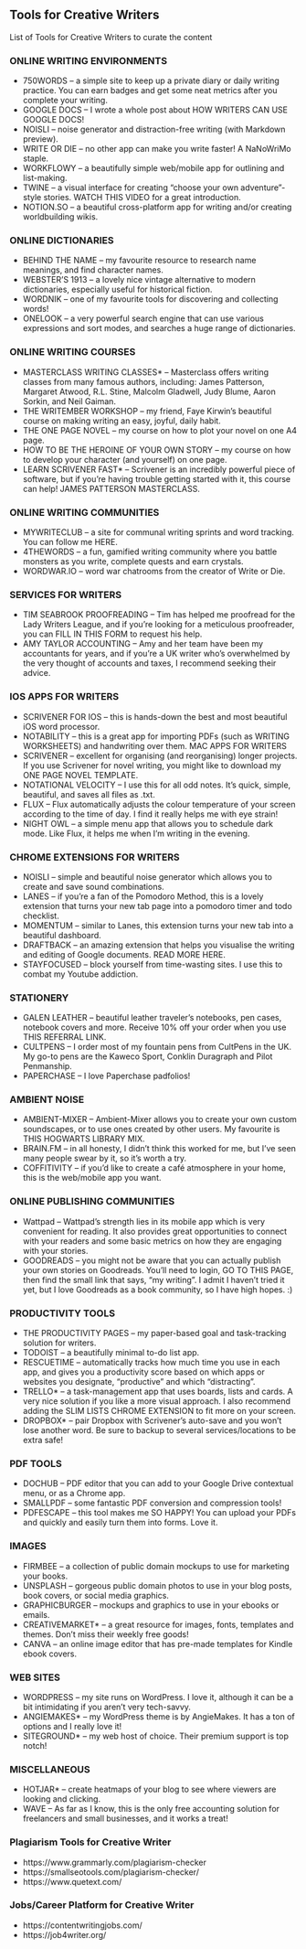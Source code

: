 <h2 >Tools for Creative Writers</h2>
List of Tools for Creative Writers to curate the content

<h3>ONLINE WRITING ENVIRONMENTS</h3>
<ul>  <li>750WORDS – a simple site to keep up a private diary or daily writing practice. You can earn badges and get some neat metrics after you complete your writing.
  </li><li>GOOGLE DOCS – I wrote a whole post about HOW WRITERS CAN USE GOOGLE DOCS!
  </li><li>NOISLI – noise generator and distraction-free writing (with Markdown preview).
  </li><li>WRITE OR DIE – no other app can make you write faster! A NaNoWriMo staple.
  </li><li>WORKFLOWY – a beautifully simple web/mobile app for outlining and list-making.
  </li><li>TWINE – a visual interface for creating “choose your own adventure”-style stories. WATCH THIS VIDEO for a great introduction.
  </li><li>NOTION.SO – a beautiful cross-platform app for writing and/or creating worldbuilding wikis.
  </li>
</ul>

<h3>ONLINE DICTIONARIES</h3>
<ul>
  <li>BEHIND THE NAME – my favourite resource to research name meanings, and find character names.
  </li><li>WEBSTER’S 1913 – a lovely nice vintage alternative to modern dictionaries, especially useful for historical fiction.
  </li><li>WORDNIK – one of my favourite tools for discovering and collecting words!
  </li><li>ONELOOK – a very powerful search engine that can use various expressions and sort modes, and searches a huge range of dictionaries.
  </li>
</ul>

<h3>ONLINE WRITING COURSES</h3>
<ul><li>MASTERCLASS WRITING CLASSES* – Masterclass offers writing classes from many famous authors, including: James Patterson, Margaret Atwood, R.L. Stine, Malcolm Gladwell, Judy Blume, Aaron Sorkin, and Neil Gaiman.
</li><li>THE WRITEMBER WORKSHOP – my friend, Faye Kirwin’s beautiful course on making writing an easy, joyful, daily habit.
</li><li>THE ONE PAGE NOVEL – my course on how to plot your novel on one A4 page.
</li><li>HOW TO BE THE HEROINE OF YOUR OWN STORY – my course on how to develop your character (and yourself) on one page.
</li><li>LEARN SCRIVENER FAST* – Scrivener is an incredibly powerful piece of software, but if you’re having trouble getting started with it, this course can help!
  JAMES PATTERSON MASTERCLASS.</li>
</ul>

<h3>ONLINE WRITING COMMUNITIES</h3>
<ul><li>MYWRITECLUB – a site for communal writing sprints and word tracking. You can follow me HERE.</li>
  <li>4THEWORDS – a fun, gamified writing community where you battle monsters as you write, complete quests and earn crystals.</li>
  <li>WORDWAR.IO – word war chatrooms from the creator of Write or Die.</li>
</ul>

<h3>SERVICES FOR WRITERS</h3>
<ul><li>TIM SEABROOK PROOFREADING – Tim has helped me proofread for the Lady Writers League, and  if you’re looking for a meticulous proofreader, you can FILL IN THIS FORM to request his help.
</li><li>AMY TAYLOR ACCOUNTING – Amy and her team have been my accountants for years, and if you’re a UK writer who’s overwhelmed by the very thought of accounts and taxes, I recommend seeking their advice.</li>
</ul>
  
<h3>IOS APPS FOR WRITERS</h3>
<ul><li>SCRIVENER FOR IOS – this is hands-down the best and most beautiful iOS word processor.
</li><li>NOTABILITY – this is a great app for importing PDFs (such as WRITING WORKSHEETS) and handwriting over them.
MAC APPS FOR WRITERS
</li><li>SCRIVENER – excellent for organising (and reorganising) longer projects. If you use Scrivener for novel writing, you might like to download my ONE PAGE NOVEL TEMPLATE.
</li><li>NOTATIONAL VELOCITY – I use this for all odd notes. It’s quick, simple, beautiful, and saves all files as .txt.
</li><li>FLUX – Flux automatically adjusts the colour temperature of your screen according to the time of day. I find it really helps me with eye strain!
</li><li>NIGHT OWL – a simple menu app that allows you to schedule dark mode. Like Flux, it helps me when I’m writing in the evening.</li>
</ul>

<h3>CHROME EXTENSIONS FOR WRITERS</h3>
<ul><li>NOISLI – simple and beautiful noise generator which allows you to create and save sound combinations.
</li><li>LANES – if you’re a fan of the Pomodoro Method, this is a lovely extension that turns your new tab page into a pomodoro timer and todo checklist.
</li><li>MOMENTUM – similar to Lanes, this extension turns your new tab into a beautiful dashboard.
</li><li>DRAFTBACK – an amazing extension that helps you visualise the writing and editing of Google documents. READ MORE HERE.
</li><li>STAYFOCUSED – block yourself from time-wasting sites. I use this to combat my Youtube addiction.</li>
</ul>

<h3>STATIONERY</h3>
<ul>  <li>GALEN LEATHER – beautiful leather traveler’s notebooks, pen cases, notebook covers and more. Receive 10% off your order when you use THIS REFERRAL LINK.</li>
  <li>CULTPENS – I order most of my fountain pens from CultPens in the UK. My go-to pens are the Kaweco Sport, Conklin Duragraph and Pilot Penmanship.</li>
  <li>PAPERCHASE – I love Paperchase padfolios!</li>
</ul>

<h3>AMBIENT NOISE</h3>
<ul>  <li>AMBIENT-MIXER – Ambient-Mixer allows you to create your own custom soundscapes, or to use ones created by other users. My favourite is THIS HOGWARTS LIBRARY MIX.</li>
  <li>BRAIN.FM – in all honesty, I didn’t think this worked for me, but I’ve seen many people swear by it, so it’s worth a try.</li>
  <li>COFFITIVITY – if you’d like to create a café atmosphere in your home, this is the web/mobile app you want.</li>
</ul>

<h3>ONLINE PUBLISHING COMMUNITIES</h3>
<ul><li>Wattpad – Wattpad’s strength lies in its mobile app which is very convenient for reading. It also provides great opportunities to connect with your readers and some basic metrics on how they are engaging with your stories.</li>
<li>GOODREADS – you might not be aware that you can actually publish your own stories on Goodreads. You’ll need to login, GO TO THIS PAGE, then find the small link that says, “my writing”. I admit I haven’t tried it yet, but I love Goodreads as a book community, so I have high hopes. :)</li>
</ul>

<h3>PRODUCTIVITY TOOLS</h3>
<ul><li>THE PRODUCTIVITY PAGES – my paper-based goal and task-tracking solution for writers.
</li><li>TODOIST – a beautifully minimal to-do list app.
</li><li>RESCUETIME – automatically tracks how much time you use in each app, and gives you a productivity score based on which apps or websites you designate, “productive” and which “distracting”.
</li><li>TRELLO* – a task-management app that uses boards, lists and cards. A very nice solution if you like a more visual approach. I also recommend adding the SLIM LISTS CHROME EXTENSION to fit more on your screen.
</li><li>DROPBOX* – pair Dropbox with Scrivener’s auto-save and you won’t lose another word. Be sure to backup to several services/locations to be extra safe!</li>
</ul>

<h3>PDF TOOLS</h3>
<ul><li>DOCHUB – PDF editor that you can add to your Google Drive contextual menu, or as a Chrome app.
</li><li>SMALLPDF – some fantastic PDF conversion and compression tools!
</li><li>PDFESCAPE – this tool makes me SO HAPPY! You can upload your PDFs and quickly and easily turn them into forms. Love it.</li>
</ul>

<h3>IMAGES</h3>
<ul><li>FIRMBEE – a collection of public domain mockups to use for marketing your books.
</li><li>UNSPLASH – gorgeous public domain photos to use in your blog posts, book covers, or social media graphics.
</li><li>GRAPHICBURGER – mockups and graphics to use in your ebooks or emails.
</li><li>CREATIVEMARKET* – a great resource for images, fonts, templates and themes. Don’t miss their weekly free goods!
  </li><li>CANVA – an online image editor that has pre-made templates for Kindle ebook covers.</li>
</ul>

<h3>WEB SITES</h3>
<ul><li>WORDPRESS – my site runs on WordPress. I love it, although it can be a bit intimidating if you aren’t very tech-savvy.
</li><li>ANGIEMAKES* – my WordPress theme is by AngieMakes. It has a ton of options and I really love it!
  </li><li>SITEGROUND* – my web host of choice. Their premium support is top notch!</li>
</ul>

<h3>MISCELLANEOUS</h3>
<ul><li>HOTJAR* – create heatmaps of your blog to see where viewers are looking and clicking.
</li><li>WAVE – As far as I know, this is the only free accounting solution for freelancers and small businesses, and it works a treat!</li>
</ul>

<h3>Plagiarism Tools for Creative Writer</h3>
<ul>
  <li>https://www.grammarly.com/plagiarism-checker</li>
  <li>https://smallseotools.com/plagiarism-checker/</li>
  <li>https://www.quetext.com/</li>
</ul>

<h3>Jobs/Career Platform for Creative Writer</h3>
<ul>
  <li>https://contentwritingjobs.com/</li>
  <li>https://job4writer.org/</li>
</ul>
